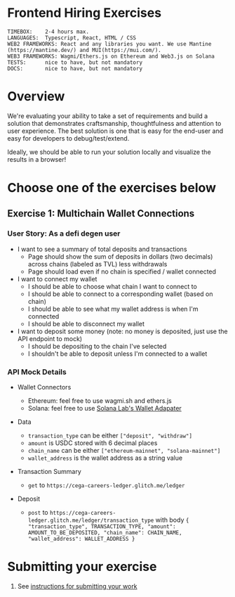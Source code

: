 # Frontend Hiring Exercises

```
TIMEBOX:    2-4 hours max.
LANGUAGES:  Typescript, React, HTML / CSS
WEB2 FRAMEWORKS: React and any libraries you want. We use Mantine (https://mantine.dev/) and MUI(https://mui.com/).
WEB3 FRAMEWORKS: Wagmi/Ethers.js on Ethereum and Web3.js on Solana
TESTS:      nice to have, but not mandatory
DOCS:       nice to have, but not mandatory
```

# Overview
We're evaluating your ability to take a set of requirements and build a solution that demonstrates craftsmanship, thoughtfulness and attention to user experience. The best solution is one that is easy for the end-user and easy for developers to debug/test/extend.

Ideally, we should be able to run your solution locally and visualize the results in a browser!

# Choose one of the exercises below

## Exercise 1: Multichain Wallet Connections
### User Story: As a defi degen user

* I want to see a summary of total deposits and transactions
  * Page should show the sum of deposits in dollars (two decimals) across chains (labeled as TVL) less withdrawals
  * Page should load even if no chain is specified / wallet connected
* I want to connect my wallet
  * I should be able to choose what chain I want to connect to
  * I should be able to connect to a corresponding wallet (based on chain)
  * I should be able to see what my wallet address is when I'm connected
  * I should be able to disconnect my wallet
* I want to deposit some money (note: no money is deposited, just use the API endpoint to mock)
  * I should be depositing to the chain I've selected
  * I shouldn't be able to deposit unless I'm connected to a wallet

### API Mock Details
* Wallet Connectors
  * Ethereum: feel free to use wagmi.sh and ethers.js
  * Solana: feel free to use [Solana Lab's Wallet Adapater](https://github.com/solana-labs/wallet-adapter)
* Data
  * `transaction_type` can be either `["deposit", "withdraw"]`
  * `amount` is USDC stored with 6 decimal places
  * `chain_name` can be either `["ethereum-mainnet", "solana-mainnet"]`
  * `wallet_address` is the wallet address as a string value

* Transaction Summary
  * `get` to `https://cega-careers-ledger.glitch.me/ledger`
* Deposit
  * `post` to `https://cega-careers-ledger.glitch.me/ledger/transaction_type` with body `{ "transaction_type", TRANSACTION_TYPE, "amount": AMOUNT_TO_BE_DEPOSITED, "chain_name": CHAIN_NAME, "wallet_address": WALLET_ADDRESS }`


# Submitting your exercise

1. See [instructions for submitting your work](https://github.com/cega-fi/careers/blob/main/README.md#general-instructions)
